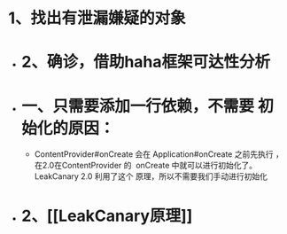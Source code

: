 # 1、找出有泄漏嫌疑的对象
- # 2、确诊，借助haha框架可达性分析
- # 一、只需要添加一行依赖，不需要 初始化的原因：
	- ContentProvider#onCreate 会在 Application#onCreate 之前先执⾏ ， 在2.0在ContentProvider 的  onCreate 中就可以进⾏初始化了。 LeakCanary 2.0 利⽤了这个 原理，所以不需要我们⼿动进⾏初始化
- # 2、[[LeakCanary原理]]